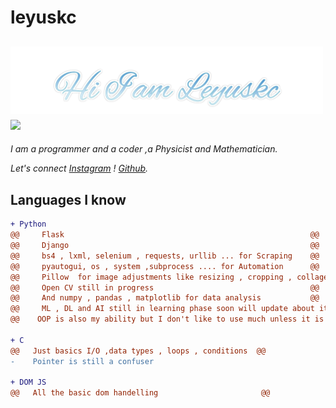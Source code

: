# leyuskc


<h2><img src="https://raw.githubusercontent.com/leyuskckiran1510/leyuskckiran1510/main/Leyuskc2.png" width="500"> <img src="https://c.tenor.com/UX-QYT2KtycAAAAi/brown-cony-bear.gif" width="250"></h2>

*I am a programmer and a coder ,a Physicist and Mathematician.*

*Let's connect [Instagram](https://www.instagram.com/leyuskc_/) ! [Github](https://github.com/leyuskckiran1510).*
## Languages I know

```diff
+ Python
@@     Flask                                                       @@
@@     Django                                                      @@
@@     bs4 , lxml, selenium , requests, urllib ... for Scraping    @@
@@     pyautogui, os , system ,subprocess .... for Automation      @@
@@     Pillow  for image adjustments like resizing , cropping , collage , text in large number of images ..  @@
@@     Open CV still in progress                                   @@ 
@@     And numpy , pandas , matplotlib for data analysis           @@
@@     ML , DL and AI still in learning phase soon will update about it too  @@
@@    OOP is also my ability but I don't like to use much unless it is necessary @@

+ C
@@   Just basics I/O ,data types , loops , conditions  @@
-    Pointer is still a confuser                       

+ DOM JS
@@   All the basic dom handelling                       @@




```


